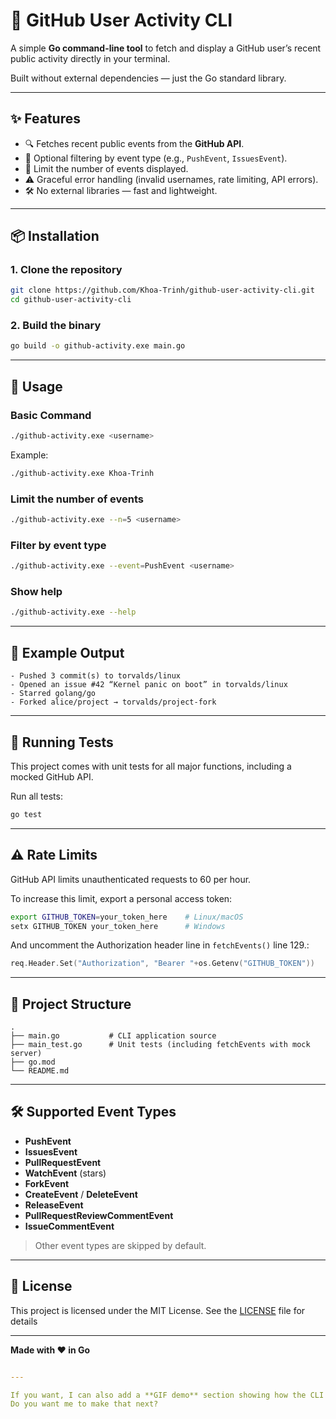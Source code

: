 # 📡 GitHub User Activity CLI

A simple **Go command-line tool** to fetch and display a GitHub user’s recent public activity directly in your terminal.

Built without external dependencies — just the Go standard library.

---

## ✨ Features

- 🔍 Fetches recent public events from the **GitHub API**.
- 🎯 Optional filtering by event type (e.g., `PushEvent`, `IssuesEvent`).
- 📏 Limit the number of events displayed.
- ⚠️ Graceful error handling (invalid usernames, rate limiting, API errors).
- 🛠 No external libraries — fast and lightweight.

---

## 📦 Installation

### 1. Clone the repository
```bash
git clone https://github.com/Khoa-Trinh/github-user-activity-cli.git
cd github-user-activity-cli
```

### 2. Build the binary
```bash
go build -o github-activity.exe main.go
```

---

## 🚀 Usage

### Basic Command
```bash
./github-activity.exe <username>
```

Example:
```bash
./github-activity.exe Khoa-Trinh
```

### Limit the number of events
```bash
./github-activity.exe --n=5 <username>
```

### Filter by event type
```bash
./github-activity.exe --event=PushEvent <username>
```

### Show help
```bash
./github-activity.exe --help
```

---

## 📝 Example Output

```plaintext
- Pushed 3 commit(s) to torvalds/linux
- Opened an issue #42 “Kernel panic on boot” in torvalds/linux
- Starred golang/go
- Forked alice/project → torvalds/project-fork
```

---

## 🧪 Running Tests
This project comes with unit tests for all major functions, including a mocked GitHub API.

Run all tests:
```bash
go test
```

---

## ⚠️ Rate Limits
GitHub API limits unauthenticated requests to 60 per hour.

To increase this limit, export a personal access token:
```bash
export GITHUB_TOKEN=your_token_here    # Linux/macOS
setx GITHUB_TOKEN your_token_here      # Windows
```

And uncomment the Authorization header line in `fetchEvents()` line 129.:
```go
req.Header.Set("Authorization", "Bearer "+os.Getenv("GITHUB_TOKEN"))
```

---

## 📂 Project Structure
```plaintext
.
├── main.go           # CLI application source
├── main_test.go      # Unit tests (including fetchEvents with mock server)
├── go.mod
└── README.md
```

---

## 🛠 Supported Event Types

- **PushEvent**
- **IssuesEvent**
- **PullRequestEvent**
- **WatchEvent** (stars)
- **ForkEvent**
- **CreateEvent** / **DeleteEvent**
- **ReleaseEvent**
- **PullRequestReviewCommentEvent**
- **IssueCommentEvent**

> Other event types are skipped by default.

---

## 📜 License
This project is licensed under the MIT License. See the [LICENSE](LICENSE) file for details

---

**Made with ❤️ in Go**
```yaml

---

If you want, I can also add a **GIF demo** section showing how the CLI works in the terminal — that tends to make GitHub READMEs pop visually.  
Do you want me to make that next?
```